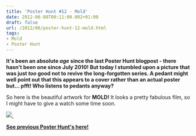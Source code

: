 ```yaml
---
title: 'Poster Hunt #12 - Mold'
date: 2012-06-08T00:11:00.002+01:00
draft: false
url: /2012/06/poster-hunt-12-mold.html
tags: 
- Mold
- Poster Hunt
---
```


**It's been an absolute _age_ since the last Poster Hunt blogpost - there hasn't been one since July 2010! But today I stumbled upon a picture that was just _too_ good not to revive the long-forgotten series. A pedant might well point out that this appears to a cover rather than an actual poster but... pfft! Who listens to pedants anyway?**  
  
So here is the beautiful artwork for **MOLD!** It looks a pretty fabulous film, so I might have to give a watch some time soon.  
  

[![](/blogspot/AVvXsEiWvUMcsWvrr9f-WCftBmTz8jE8B_sjDoOAXaSoyJW0YvEx12PWdYTJLwsR5pxUU2bb8yHFwhRJcDcPkxVKIfU2hcZ0sJ_MbBxzn1bNkbUH3UHY679nuxHhyphenhyphenTs4ql9Fomp6fQMh4bErZ5s/s640/mold.jpg) ](https://picasaweb.google.com/lh/photo/60-Y6BxJ2_Vfo8Sp2PAW1-54nN1RycrV_oQh2IHYfkI?feat=embedwebsite)

  

[**See previous Poster Hunt's here!**](http://choppingmallfilms.blogspot.co.uk/search/label/Poster%20Hunt)